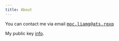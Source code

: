 ```yaml
---
title: About
---
```


You can contact me via email
<a id="email-link" target="_blank">
  <span style="unicode-bidi:bidi-override; direction: rtl;">
    <tt>moc.liamg@ats.rqxp</tt>
  </span>
</a>
<script>
    function reverse(s) {
        return s.split("").reverse().join("");
    }
    document.getElementById("email-link").href = "mailto:"
      + reverse("moc.liamg@ats.rqxp") + "?subject=Considering pxqr.info blog&body=Hi! ";
</script>

My public key <a href="https://raw.githubusercontent.com/pxqr/pxqr.github.io/source/message.txt.asc" target="_blank">info</a>.
